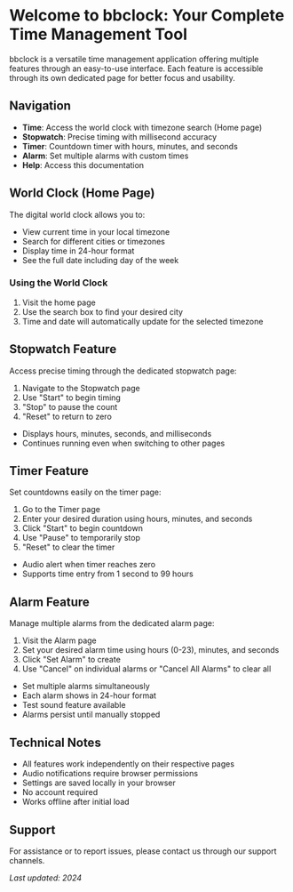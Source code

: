 # Welcome to bbclock: Your Complete Time Management Tool

bbclock is a versatile time management application offering multiple features through an easy-to-use interface. Each feature is accessible through its own dedicated page for better focus and usability.

## Navigation
- **Time**: Access the world clock with timezone search (Home page)
- **Stopwatch**: Precise timing with millisecond accuracy
- **Timer**: Countdown timer with hours, minutes, and seconds
- **Alarm**: Set multiple alarms with custom times
- **Help**: Access this documentation

## World Clock (Home Page)
The digital world clock allows you to:
- View current time in your local timezone
- Search for different cities or timezones
- Display time in 24-hour format
- See the full date including day of the week

### Using the World Clock
1. Visit the home page
2. Use the search box to find your desired city
3. Time and date will automatically update for the selected timezone

## Stopwatch Feature
Access precise timing through the dedicated stopwatch page:
1. Navigate to the Stopwatch page
2. Use "Start" to begin timing
3. "Stop" to pause the count
4. "Reset" to return to zero
- Displays hours, minutes, seconds, and milliseconds
- Continues running even when switching to other pages

## Timer Feature
Set countdowns easily on the timer page:
1. Go to the Timer page
2. Enter your desired duration using hours, minutes, and seconds
3. Click "Start" to begin countdown
4. Use "Pause" to temporarily stop
5. "Reset" to clear the timer
- Audio alert when timer reaches zero
- Supports time entry from 1 second to 99 hours

## Alarm Feature
Manage multiple alarms from the dedicated alarm page:
1. Visit the Alarm page
2. Set your desired alarm time using hours (0-23), minutes, and seconds
3. Click "Set Alarm" to create
4. Use "Cancel" on individual alarms or "Cancel All Alarms" to clear all
- Set multiple alarms simultaneously
- Each alarm shows in 24-hour format
- Test sound feature available
- Alarms persist until manually stopped

## Technical Notes
- All features work independently on their respective pages
- Audio notifications require browser permissions
- Settings are saved locally in your browser
- No account required
- Works offline after initial load

## Support
For assistance or to report issues, please contact us through our support channels.

*Last updated: 2024*
